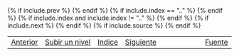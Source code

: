 <table style="width:100%;">
 <tr>
  {% if include.prev %}
    <td><a href="{{ include.prev }}">Anterior</a></td>
  {% endif %}
  {% if include.index == ".." %}
    <td><a href="{{ include.index }}">Subir&nbsp;un&nbsp;nivel</a></td>
  {% endif %}
  {% if include.index and include.index != ".." %}
    <td><a href="{{ include.index }}">Indice</a></td>
  {% endif %}
  {% if include.next %}
    <td><a href="{{ include.next }}">Siguiente</a></td>
  {% endif %}
  <td style="width:100%;"></td>
  {% if include.source %}
    <td><a href="{{ include.source }}">Fuente</a></td>
  {% endif %}
 </tr>
</table>
